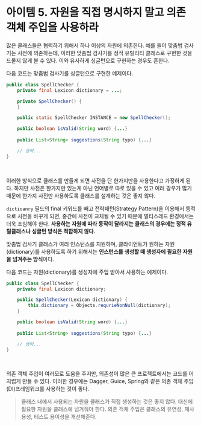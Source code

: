 # 아이템 5. 자원을 직접 명시하지 말고 의존 객체 주입을 사용하라

많은 클래스들은 협력하기 위해서 하나 이상의 자원에 의존한다. 예를 들어 맞춤법 검사기는 사전에 의존하는데, 이러한 맞춤법 검사기를 정적 유틸리티 클래스로 구현한 것을 드물지 않게 볼 수 있다. 이와 유사하게 싱글턴으로 구현하는 경우도 흔한다.

다음 코드는 맞춤법 검사기를 싱글턴으로 구현한 예제이다.

```java
public class SpellChecker {
    private final Lexicon dictionary = ...;

    private SpellChecker() {
    }

    public static SpellChecker INSTANCE = new SpellChecker();

    public boolean isValid(String word) {...}
    
    public List<String> suggestions(String typo) {...}

    // 생략...
}
```

<br/>

이러한 방식으로 클래스를 만들게 되면 사전을 단 한가지만을 사용한다고 가정하게 된다. 하지만 사전은 한가지만 있는게 아닌 언어별로 따로 있을 수 있고 여러 경우가 많기 때문에 한가지 사전만 사용하도록 클래스를 설계하는 것은 좋지 않다.

```dictioanry``` 필드의 final 키워드를 빼고 전략패턴(Strategy Pattern)을 이용해서 동적으로 사전을 바꾸게 되면, 중간에 사전이 교체될 수 있기 때문에 멀티스레드 환경에서는 더욱 조심해야 한다. <b>사용하는 자원에 따라 동작이 달라지는 클래스의 경우에는 정적 유틸클래스나 싱글턴 방식은 적합하지 않다.</b>

맞춤법 검사기 클래스가 여러 인스턴스를 지원하며, 클라이언트가 원하는 자원(dictionary)를 사용하도록 하기 위해서는 <b>인스턴스를 생성할 때 생성자에 필요한 자원을 넘겨주는 방식</b>이다.

다음 코드는 자원(dictionary)를 생성자에 주입 받아서 사용하는 예제이다.

```java
public class SpellChecker {
    private final Lexicon dictionary;

    public SpellChecker(Lexicon dictionary) {
        this.dictionary = Objects.requrieNonNull(dictionary);
    }

    public boolean isValid(String word) {...}
    
    public List<String> suggestions(String typo) {...}

    // 생략...
}
```

<br/>

의존 객체 주입이 여러모로 도움을 주지만, 의존성이 많은 큰 프로젝트에서는 코드를 어지럽게 만들 수 있다. 이러한 경우에는 Dagger, Guice, Spring와 같은 의존 객체 주입(DI)프레임워크를 사용하는 것이 좋다.

> 클래스 내에서 사용되는 자원을 클래스가 직접 생성하는 것은 좋지 않다. 대신에 필요한 자원을 클래스에 넘겨줘야 한다. 의존 객체 주입은 클래스의 유연성, 재사용성, 테스트 용이성을 개선해준다.